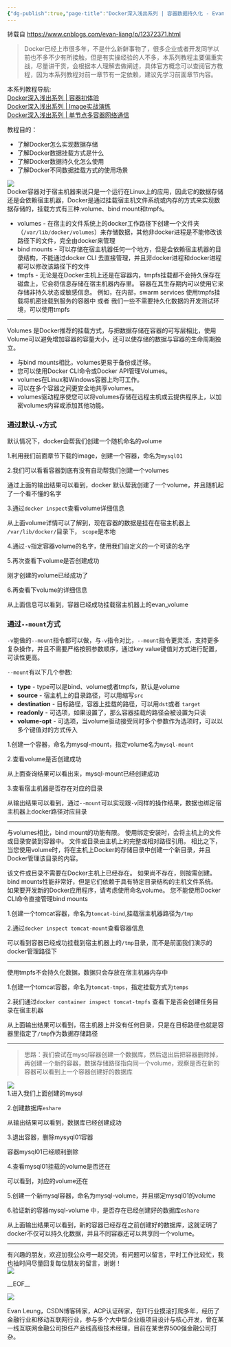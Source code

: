 ```yaml
---
{"dg-publish":true,"page-title":"Docker深入浅出系列 | 容器数据持久化 - EvanLeung - 博客园","url":"https://www.cnblogs.com/evan-liang/p/12372371.html","tags":["云原生/docker"],"permalink":"/云原生/容器技术/Docker深入浅出系列  容器数据持久化 - EvanLeung - 博客园/","dgPassFrontmatter":true}
---
```


转载自 https://www.cnblogs.com/evan-liang/p/12372371.html

> Docker已经上市很多年，不是什么新鲜事物了，很多企业或者开发同学以前也不多不少有所接触，但是有实操经验的人不多，本系列教程主要偏重实战，尽量讲干货，会根据本人理解去做阐述，具体官方概念可以查阅官方教程，因为本系列教程对前一章节有一定依赖，建议先学习前面章节内容。

本系列教程导航:  
[Docker深入浅出系列 | 容器初体验](https://www.cnblogs.com/evan-liang/p/12237400.html)  
[Docker深入浅出系列 | Image实战演练](https://www.cnblogs.com/evan-liang/p/12244304.html)  
[Docker深入浅出系列 | 单节点多容器网络通信](https://www.cnblogs.com/evan-liang/p/12271468.html)

教程目的：

-   了解Docker怎么实现数据存储
-   了解Docker数据挂载方式是什么
-   了解Docker数据持久化怎么使用
-   了解Docker不同数据挂载方式的使用场景

[![](https://img-blog.csdnimg.cn/20200224202643664.png?x-oss-process=image/watermark,type_ZmFuZ3poZW5naGVpdGk,shadow_10,text_aHR0cHM6Ly9ibG9nLmNzZG4ubmV0L0V2YW5fTGV1bmc=,size_16,color_FFFFFF,t_70)](https://img-blog.csdnimg.cn/20200224202643664.png?x-oss-process=image/watermark,type_ZmFuZ3poZW5naGVpdGk,shadow_10,text_aHR0cHM6Ly9ibG9nLmNzZG4ubmV0L0V2YW5fTGV1bmc=,size_16,color_FFFFFF,t_70)  
Docker容器对于宿主机器来说只是一个运行在Linux上的应用，因此它的数据存储还是会依赖宿主机器，Docker是通过挂载宿主机文件系统或内存的方式来实现数据存储的，挂载方式有三种:volume、bind mount和tmpfs。

-   volumes - 在宿主的文件系统上的docker工作路径下创建一个文件夹（`/var/lib/docker/volumes`）来存储数据，其他非docker进程是不能修改该路径下的文件，完全由docker来管理
-   bind mounts - 可以存储在宿主机器任何一个地方，但是会依赖宿主机器的目录结构，不能通过docker CLI 去直接管理，并且非docker进程和docker进程都可以修改该路径下的文件
-   tmpfs - 无论是在Docker主机上还是在容器内，tmpfs挂载都不会持久保存在磁盘上，它会将信息存储在宿主机器内存里。 容器在其生存期内可以使用它来存储非持久状态或敏感信息。 例如，在内部，swarm services 使用tmpfs挂载将机密挂载到服务的容器中 或者 我们一些不需要持久化数据的开发测试环境，可以使用tmpfs

---

Volumes 是Docker推荐的挂载方式，与把数据存储在容器的可写层相比，使用Volume可以避免增加容器的容量大小，还可以使存储的数据与容器的生命周期独立。

-   与bind mounts相比，volumes更易于备份或迁移。
-   您可以使用Docker CLI命令或Docker API管理Volumes。
-   volumes在Linux和Windows容器上均可工作。
-   可以在多个容器之间更安全地共享volumes。
-   volumes驱动程序使您可以将volumes存储在远程主机或云提供程序上，以加密volumes内容或添加其他功能。

### **通过默认`-v`方式**

默认情况下，docker会帮我们创建一个随机命名的volume

1.利用我们前面章节下载的image，创建一个容器，命名为`mysql01`

2.我们可以看看容器到底有没有自动帮我们创建一个volumes

通过上面的输出结果可以看到，docker 默认帮我创建了一个volume，并且随机起了一个看不懂的名字

3.通过`docker inspect`查看volume详细信息

从上面volume详情可以了解到，现在容器的数据是挂在在宿主机器上 `/var/lib/docker/`目录下， `scope`是本地

4.通过`-v`指定容器volume的名字，使用我们自定义的一个可读的名字

5.再次查看下volume是否创建成功

刚才创建的volume已经成功了

6.再查看下volume的详细信息

从上面信息可以看到，容器已经成功挂载宿主机器上的evan\_volume

### **通过`--mount`方式**

`-v`能做的`--mount`指令都可以做，与`-v`指令对比，`--mount`指令更灵活，支持更多复杂操作，并且不需要严格按照参数顺序，通过key value键值对方式进行配置，可读性更高。

`--mount`有以下几个参数:

-   **type** - type可以是bind、volume或者tmpfs，默认是volume
-   **source** - 宿主机上的目录路径，可以用缩写`src`
-   **destination** - 目标路径，容器上挂载的路径，可以用`dst`或者 `target`
-   **readonly** - 可选项，如果设置了，那么容器挂载的路径会被设置为只读
-   **volume-opt** - 可选项，当volume驱动接受同时多个参数作为选项时，可以以多个键值对的方式传入

1.创建一个容器，命名为mysql-mount，指定volume名为`mysql-mount`

2.查看volume是否创建成功

从上面查询结果可以看出来，mysql-mount已经创建成功

3.查看宿主机器是否存在对应的目录

从输出结果可以看到，通过`--mount`可以实现跟`-v`同样的操作结果，数据也绑定宿主机器上docker路径对应目录

---

与volumes相比，bind mount的功能有限。 使用绑定安装时，会将主机上的文件或目录安装到容器中。 文件或目录由主机上的完整或相对路径引用。 相比之下，当您使用volume时，将在主机上Docker的存储目录中创建一个新目录，并且Docker管理该目录的内容。

该文件或目录不需要在Docker主机上已经存在。 如果尚不存在，则按需创建。 bind mounts性能非常好，但是它们依赖于具有特定目录结构的主机文件系统。 如果要开发新的Docker应用程序，请考虑使用命名volume。 您不能使用Docker CLI命令直接管理bind mounts

1.创建一个tomcat容器，命名为`tomcat-bind`,挂载宿主机器路径为`/tmp`

2.通过`docker inspect tomcat-mount`查看容器信息

可以看到容器已经成功挂载到宿主机器上的`/tmp`目录，而不是前面我们演示的docker管理路径下

---

使用tmpfs不会持久化数据，数据只会存放在宿主机器内存中

1.创建一个tomcat容器，命名为`tomcat-tmps`，指定挂载方式为`temps`

2.我们通过`docker container inspect tomcat-tmpfs` 查看下是否会创建任务目录在宿主机器

从上面输出结果可以看到，宿主机器上并没有任何目录，只是在目标路径也就是容器里指定了`/tmp`作为数据存储路径

---

> 思路：我们尝试在mysql容器创建一个数据库，然后退出后把容器删除掉，再创建一个新的容器，数据存储路径指向同一个volume，观察是否在新的容器可以看到上一个容器创建好的数据库

[![](https://img-blog.csdnimg.cn/20200227143822577.png?x-oss-process=image/watermark,type_ZmFuZ3poZW5naGVpdGk,shadow_10,text_aHR0cHM6Ly9ibG9nLmNzZG4ubmV0L0V2YW5fTGV1bmc=,size_16,color_FFFFFF,t_70)](https://img-blog.csdnimg.cn/20200227143822577.png?x-oss-process=image/watermark,type_ZmFuZ3poZW5naGVpdGk,shadow_10,text_aHR0cHM6Ly9ibG9nLmNzZG4ubmV0L0V2YW5fTGV1bmc=,size_16,color_FFFFFF,t_70)  
1.进入我们上面创建的mysql

2.创建数据库`eshare`

从输出结果可以看到，数据库已经创建成功

3.退出容器，删除mysyql01容器

容器mysql01已经顺利删除

4.查看mysql01挂载的volume是否还在

可以看到，对应的volume还在

5.创建一个新mysql容器，命名为mysql-volume，并且绑定mysql01的volume

6.验证新的容器mysql-volume 中，是否存在已经创建好的数据库`eshare`

从上面输出结果可以看到，新的容器已经存在之前创建好的数据库，这就证明了docker不仅可以持久化数据，并且不同容器还可以共享同一个volume。

---

有兴趣的朋友，欢迎加我公众号一起交流，有问题可以留言，平时工作比较忙，我也抽时间尽量回复每位朋友的留言，谢谢！  
[![](https://img-blog.csdnimg.cn/20200321213157673.png?x-oss-process=image/watermark,type_ZmFuZ3poZW5naGVpdGk,shadow_10,text_aHR0cHM6Ly9ibG9nLmNzZG4ubmV0L0V2YW5fTGV1bmc=,size_16,color_FFFFFF,t_70)](https://img-blog.csdnimg.cn/20200321213157673.png?x-oss-process=image/watermark,type_ZmFuZ3poZW5naGVpdGk,shadow_10,text_aHR0cHM6Ly9ibG9nLmNzZG4ubmV0L0V2YW5fTGV1bmc=,size_16,color_FFFFFF,t_70)

\_\_EOF\_\_

![](https://eshare0823.oss-cn-shenzhen.aliyuncs.com/WechatIMG73_1579923663899.png)

Evan Leung，CSDN博客砖家，ACP认证砖家，在IT行业摸滚打爬多年，经历了金融行业和移动互联网行业，参与多个大中型企业级项目设计与核心开发，曾在某一线互联网金融公司担任产品线高级技术经理，目前在某世界500强金融公司打杂。